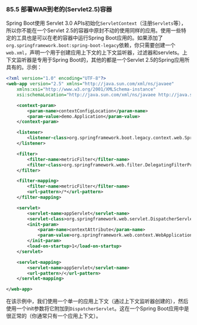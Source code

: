 ### 85.5 部署WAR到老的(Servlet2.5)容器

Spring Boot使用 Servlet 3.0 APIs初始化`ServletContext`（注册`Servlets`等），所以你不能在一个Servlet 2.5的容器中原封不动的使用同样的应用。使用一些特定的工具也是可以在老的容器中运行Spring Boot应用的。如果添加了`org.springframework.boot:spring-boot-legacy`依赖，你只需要创建一个`web.xml`，声明一个用于创建应用上下文的上下文监听器，过滤器和servlets。上下文监听器是专用于Spring Boot的，其他的都是一个Servlet 2.5的Spring应用所具有的。示例：
```xml
<?xml version="1.0" encoding="UTF-8"?>
<web-app version="2.5" xmlns="http://java.sun.com/xml/ns/javaee"
    xmlns:xsi="http://www.w3.org/2001/XMLSchema-instance"
    xsi:schemaLocation="http://java.sun.com/xml/ns/javaee http://java.sun.com/xml/ns/javaee/web-app_2_5.xsd">

    <context-param>
        <param-name>contextConfigLocation</param-name>
        <param-value>demo.Application</param-value>
    </context-param>

    <listener>
        <listener-class>org.springframework.boot.legacy.context.web.SpringBootContextLoaderListener</listener-class>
    </listener>

    <filter>
        <filter-name>metricFilter</filter-name>
        <filter-class>org.springframework.web.filter.DelegatingFilterProxy</filter-class>
    </filter>

    <filter-mapping>
        <filter-name>metricFilter</filter-name>
        <url-pattern>/*</url-pattern>
    </filter-mapping>

    <servlet>
        <servlet-name>appServlet</servlet-name>
        <servlet-class>org.springframework.web.servlet.DispatcherServlet</servlet-class>
        <init-param>
            <param-name>contextAttribute</param-name>
            <param-value>org.springframework.web.context.WebApplicationContext.ROOT</param-value>
        </init-param>
        <load-on-startup>1</load-on-startup>
    </servlet>

    <servlet-mapping>
        <servlet-name>appServlet</servlet-name>
        <url-pattern>/</url-pattern>
    </servlet-mapping>

</web-app>
```
在该示例中，我们使用一个单一的应用上下文（通过上下文监听器创建的），然后使用一个init参数将它附加到`DispatcherServlet`。这在一个Spring Boot应用中是很正常的（你通常只有一个应用上下文）。
